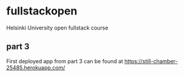 # fullstackopen
Helsinki University open fullstack course

## part 3
First deployed app from part 3 can be found at https://still-chamber-25485.herokuapp.com/
